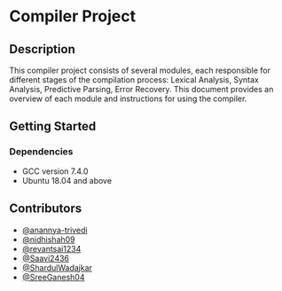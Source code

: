 # Compiler Project

## Description

This compiler project consists of several modules, each responsible for different stages of the compilation process: Lexical Analysis, Syntax Analysis, Predictive Parsing, Error Recovery. This document provides an overview of each module and instructions for using the compiler.

## Getting Started

### Dependencies

- GCC version 7.4.0
- Ubuntu 18.04 and above


## Contributors

- [@anannya-trivedi](https://github.com/anannya-trivedi)
- [@nidhishah09](https://github.com/nidhishah09)
- [@revantsai1234](https://github.com/revantsai1234)
- [@Saavi2436](https://github.com/Saavi2436)
- [@ShardulWadajkar](https://github.com/ShardulWadajkar)
- [@SreeGanesh04](https://github.com/SreeGanesh04)
